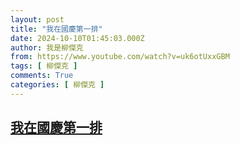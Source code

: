 ```yaml
---
layout: post
title: "我在國慶第一排"
date: 2024-10-10T01:45:03.000Z
author: 我是柳傑克
from: https://www.youtube.com/watch?v=uk6otUxxGBM
tags: [ 柳傑克 ]
comments: True
categories: [ 柳傑克 ]
---
```

<!--1728524703000-->
[我在國慶第一排](https://www.youtube.com/watch?v=uk6otUxxGBM)
------

<div>

</div>
